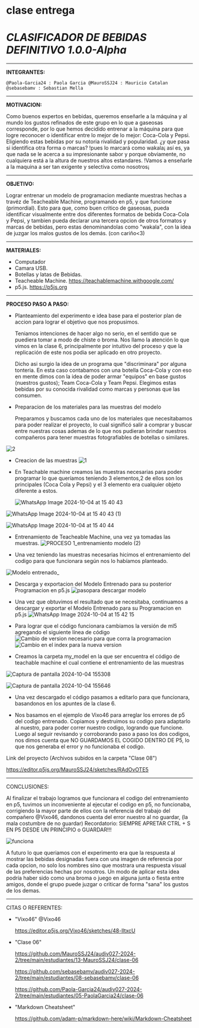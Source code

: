 # clase entrega

# *CLASIFICADOR DE BEBIDAS DEFINITIVO 1.0.0-Alpha*


-----
**INTEGRANTES:**

`@Paola-Garcia24 : Paola Garcia @MauroSSJ24 : Mauricio Catalan @sebasebamv : Sebastian Mella`


-----
**MOTIVACION:**

  Como buenos expertos en bebidas, queremos enseñarle a la máquina y al mundo los gustos refinados de este grupo en lo que a gaseosas corresponde, por lo que hemos decidido entrenar a la máquina para que logre reconocer o identificar entre lo mejor de lo mejor: Coca-Cola y Pepsi. Eligiendo estas bebidas por su notoria rivalidad y popularidad. ¿y que pasa si identifica otra forma o marcas? !pues lo marcará como wakala¡ así es, ya que nada se le acerca a su impresionante sabor y porque obviamente, no cualquiera está a la altura de nuestros altos estandares. !Vamos a enseñarle a la maquina a ser tan exigente y selectiva como nosotros¡


-----
**OBJETIVO:**

  Lograr entrenar un modelo de programacion mediante muestras hechas a travéz de Teacheable Machine, programando en p5, y que funcione (primordial). Esto para que, como buen critico de gaseosas, pueda identificar visualmente entre dos diferentes formatos de bebida Coca-Cola y Pepsi, y tambien pueda declarar una tercera opcion de otros formatos y marcas de bebidas, pero estas denominandolas como "wakala", con la idea de juzgar los malos gustos de los demás. (con cariño<3)     


-----
**MATERIALES:**

+ Computador
+ Camara USB.
+ Botellas y latas de Bebidas.
+ Teacheable Machine. https://teachablemachine.withgoogle.com/
+ p5.js. https://p5js.org


-----
**PROCESO PASO A PASO:**

+ Planteamiento del experimento e idea base para el posterior plan de accion para lograr el objetivo que nos propusimos.

  Teniamos intenciones de hacer algo no serio, en el sentido que se puediera tomar a modo de chiste o broma. Nos llamo la atención lo que vimos en la clase 6, principalmente por intuitivo del proceso y que la replicación de este nos podia ser aplicado en otro proyecto.

   Dicho asi surgio la idea de un programa que "discriminara" por alguna tonteria. En esta caso contabamos con una botella Coca-Cola y con eso en mente dimos con la idea de poder armar "equipos" en base gustos (nuestros gustos); Team Coca-Cola y Team Pepsi. Elegimos estas bebidas por su conocida rivalidad como marcas y personas que las consumen. 


+ Preparacion de los materiales para las muestras del modelo

  Preparamos y buscamos cada uno de los materiales que necesitabamos para poder realizar el proyecto, lo cual significó salir a comprar y buscar entre nuestras cosas ademas de lo que nos pudieran brindar nuestros compañeros para tener muestras fotografiables de botellas o similares.

  
![2](https://github.com/user-attachments/assets/ed61b34f-a7cb-4bf1-a453-ee7cf52ac140)





+ Creacion de las muestras 
![1](https://github.com/user-attachments/assets/797423cd-10b9-4da7-a2c9-d23016fca893)

+ En Teachable machine creamos las muestras necesarias para poder programar lo que queríamos teniendo 3 elementos,2 de ellos son los principales (Coca Cola y Pepsi) y el 3 elemento era cualquier objeto diferente a estos.

  ![WhatsApp Image 2024-10-04 at 15 40 43](https://github.com/user-attachments/assets/2e038be0-1510-4af7-9351-687ae393657e)


![WhatsApp Image 2024-10-04 at 15 40 43 (1)](https://github.com/user-attachments/assets/5f208baf-6d9c-4afe-9252-91090e235eb6)


![WhatsApp Image 2024-10-04 at 15 40 44](https://github.com/user-attachments/assets/e55814ef-e038-445e-ae56-1abdf3ec410f)



+ Entrenamiento de Teacheable Machine, una vez ya tomadas las muestras.
![PROCESO 1_entrenamiento modelo (2)](https://github.com/user-attachments/assets/98417ffd-9eba-4d09-833b-0e6d9544a8fa)





+ Una vez teniendo las muestras necesarias hicimos el entrenamiento del codigo para que funcionara según nos lo habíamos planteado.
  
![Modelo entrenado_](https://github.com/user-attachments/assets/903e3054-a7af-42af-bbe9-40c842cdf688)



+ Descarga y exportacion del Modelo Entrenado para su posterior Programacion en p5.js
![pasopara descargar modelo](https://github.com/user-attachments/assets/93cd38dd-52e2-445b-aef2-91b2c13fac61)



+ Una vez que obtuvimos el resultado que se necesitaba, continuamos a descargar y exportar el Modelo Entrenado para su Programacion en p5.js
![WhatsApp Image 2024-10-04 at 15 42 15](https://github.com/user-attachments/assets/592193ed-d102-4204-b598-45b0bda51d61)



+ Para lograr que el código funcionara cambiamos la versión de ml5 agregando el siguiente línea de código
![Cambio de version necesario para que corra la programacion](https://github.com/user-attachments/assets/1378f553-e470-4b65-a5f9-a42d47a62895)
![Cambio en el index para la nueva version ](https://github.com/user-attachments/assets/42431f15-d07f-4160-9063-57e022927536)


+ Creamos la carpeta my_model en la que ser encuentra el código de teachable machine el cual contiene el entrenamiento de las muestras


![Captura de pantalla 2024-10-04 155308](https://github.com/user-attachments/assets/a12f785f-8cb4-47f4-93bd-0d3a495a570c)

![Captura de pantalla 2024-10-04 155646](https://github.com/user-attachments/assets/ed5a37d0-f18c-4f9f-8880-4a0773e39a6e)



+ Una vez descargado el código pasamos a editarlo para que funcionara, basandonos en los apuntes de la clase 6.


+ Nos basamos en el ejemplo de Vixo46 para arreglar los errores de p5 del codigo entrenado. Copiamos y destruimos su codigo para adaptarlo al nuestro, para poder correr nuestro codigo, logrando que funcione. Luego al seguir revisando y corroborando paso a paso los dos codigos, nos dimos cuenta que NO GUARDAMOS EL COGIDO DENTRO DE P5, lo que nos generaba el error y no funcionaba el codigo.



Link del proyecto
(Archivos subidos en la carpeta "Clase 08")

https://editor.p5js.org/MauroSSJ24/sketches/RAdOvOTE5




-----
CONCLUSIONES:

Al finalizar el trabajo logramos que funcionara el codigo del entrenamiento en p5, tuvimos un inconveniente al ejecutar el codigo en p5, no funcionaba, corrigiendo la mayor parte de ellos con la referencia del trabajo del compañero @Vixo46, dandonos cuenta del error nuestro al no guardar, (la mala costumbre de no guardar) Recordatorio: SIEMPRE APRETAR CTRL + S EN P5 DESDE UN PRINCIPIO o GUARDAR!!!


![funciona](https://github.com/user-attachments/assets/1304964c-1c9d-4787-84d4-30ea973f1f21)


A futuro lo que queriamos con el experimento era que la respuesta al mostrar las bebidas designadas fuera con una imagen de referencia por cada opcion, no solo los nombres sino que mostrara una respuesta visual de las preferencias hechas por nosotros. Un modo de aplicar esta idea podría haber sido como una broma o juego en alguna junta o fiesta entre amigos, donde el grupo puede juzgar o criticar de forma "sana" los gustos de los demas. 

 




-----
CITAS O REFERENTES:

+ "Vixo46" @Vixo46

  https://editor.p5js.org/Vixo46/sketches/48-lltxcU

+ "Clase 06"

  
  https://github.com/MauroSSJ24/audiv027-2024-2/tree/main/estudiantes/13-MauroSSJ24/clase-06

  
  https://github.com/sebasebamv/audiv027-2024-2/tree/main/estudiantes/08-sebasebamv/clase-06

  
  https://github.com/Paola-Garcia24/audiv027-2024-2/tree/main/estudiantes/05-PaolaGarcia24/clase-06
  

+ "Markdown Cheatsheet"

   https://github.com/adam-p/markdown-here/wiki/Markdown-Cheatsheet
